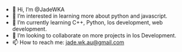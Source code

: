 - 👋 Hi, I’m @JadeWKA
- 👀 I’m interested in learning more about python and javascript.
- 🌱 I’m currently learning C++, Python, Ios development, web development.
- 💞️ I’m looking to collaborate on more projects in Ios Development.
- 📫 How to reach me: jade.wk.au@gmail.com

<!---
JadeWKA/JadeWKA is a ✨ special ✨ repository because its `README.md` (this file) appears on your GitHub profile.
You can click the Preview link to take a look at your changes.
--->
